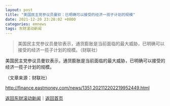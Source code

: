 ```yaml
---
layout: post
title: "美国民主党参议员曼钦：已明确可以接受的经济一揽子计划的规模"
date: 2021-12-20 23:28:02 +0800
categories: emnews
tags: 东财滚动新闻
---
```

> 美国民主党参议员曼钦表示，通货膨胀是当前面临的最大威胁，已明确可以接受的经济一揽子计划的规模。（财联社）

<p>美国民主党参议员曼钦表示，通货膨胀是当前面临的最大威胁，已明确可以接受的经济一揽子计划的规模。</p><p class="em_media">（文章来源：财联社）</p>

<http://finance.eastmoney.com/news/1351,202112202219952449.html>

[返回东财滚动新闻](//finews.withounder.com/emnews/)｜[返回首页](//finews.withounder.com/)